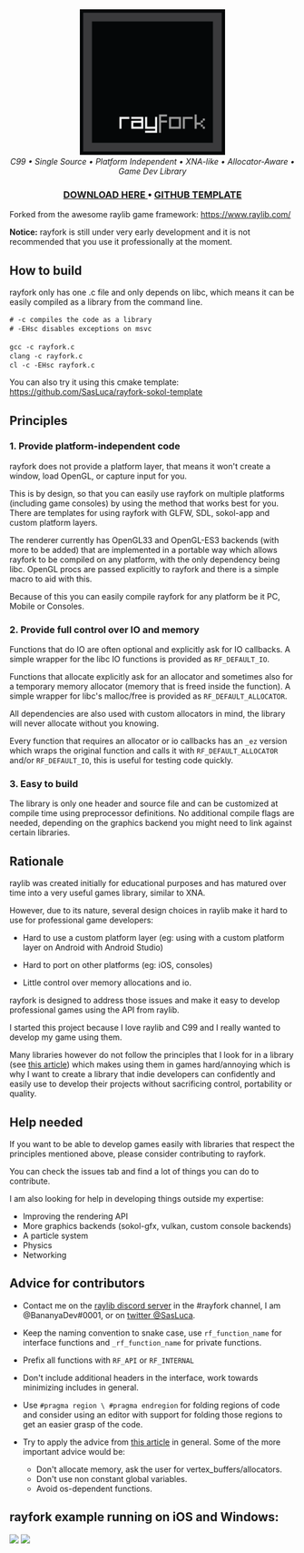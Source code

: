 <div align="center"><img src="graphics/logo.png" width="256"/></div>

<div align="center"><i>C99 • Single Source • Platform Independent • XNA-like • Allocator-Aware • Game Dev Library</i></div>

<div align="center"><h3>
  <a href="https://github.com/SasLuca/rayfork/releases"> DOWNLOAD HERE </a>
  <a> • </a>
  <a href="https://github.com/SasLuca/rayfork-sokol-template"> GITHUB TEMPLATE </a>
</h3></div>

Forked from the awesome raylib game framework: https://www.raylib.com/

**Notice:** rayfork is still under very early development and it is not recommended that you use it professionally at the moment.

## How to build

rayfork only has one .c file and only depends on libc, which means it can be easily compiled as a library from the command line.

```shell script
# -c compiles the code as a library
# -EHsc disables exceptions on msvc

gcc -c rayfork.c
clang -c rayfork.c
cl -c -EHsc rayfork.c
```

You can also try it using this cmake template: https://github.com/SasLuca/rayfork-sokol-template

## Principles

### 1. Provide platform-independent code

rayfork does not provide a platform layer, that means it won't create a window, load OpenGL, or capture input for you.

This is by design, so that you can easily use rayfork on multiple platforms (including game consoles) by using the method that works best for you. 
There are templates for using rayfork with GLFW, SDL, sokol-app and custom platform layers.

The renderer currently has OpenGL33 and OpenGL-ES3 backends (with more to be added) that are implemented in a portable way which allows rayfork to be compiled on any platform, 
with the only dependency being libc. OpenGL procs are passed explicitly to rayfork and there is a simple macro to aid with this.  

Because of this you can easily compile rayfork for any platform be it PC, Mobile or Consoles.

### 2. Provide full control over IO and memory

Functions that do IO are often optional and explicitly ask for IO callbacks. A simple wrapper for the libc IO functions is provided as `RF_DEFAULT_IO`.

Functions that allocate explicitly ask for an allocator and sometimes also for a temporary memory allocator (memory that is freed inside the function). A simple wrapper for libc's malloc/free is provided as `RF_DEFAULT_ALLOCATOR`.

All dependencies are also used with custom allocators in mind, the library will never allocate without you knowing.

Every function that requires an allocator or io callbacks has an `_ez` version which wraps the original function and calls it with `RF_DEFAULT_ALLOCATOR` and/or `RF_DEFAULT_IO`, this is useful for testing code quickly.

### 3. Easy to build

The library is only one header and source file and can be customized at compile time using preprocessor definitions. No additional compile flags are needed, depending on the graphics backend you might need to link against certain libraries.

## Rationale

raylib was created initially for educational purposes and has matured over time into a very useful games library, similar to XNA. 

However, due to its nature, several design choices in raylib make it hard to use for professional game developers: 

- Hard to use a custom platform layer (eg: using with a custom platform layer on Android with Android Studio)

- Hard to port on other platforms (eg: iOS, consoles)

- Little control over memory allocations and io.

rayfork is designed to address those issues and make it easy to develop professional games using the API from raylib.

I started this project because I love raylib and C99 and I really wanted to develop my game using them.

Many libraries however do not follow the principles that I look for in a library (see [this article](https://handmade.network/wiki/7138-how_to_write_better_game_libraries)) which makes using them in games hard/annoying which is why I want to create a library that indie developers can confidently and easily use to develop their projects without sacrificing control, portability or quality.

## Help needed

If you want to be able to develop games easily with libraries that respect the principles mentioned above, please consider contributing to rayfork.

You can check the issues tab and find a lot of things you can do to contribute.

I am also looking for help in developing things outside my expertise:
- Improving the rendering API
- More graphics backends (sokol-gfx, vulkan, custom console backends)
- A particle system
- Physics
- Networking

## Advice for contributors
- Contact me on the [raylib discord server](https://discord.gg/mzCY3wN) in the #rayfork channel, I am @BananyaDev#0001, or on [twitter @SasLuca](https://twitter.com/SasLuca).

- Keep the naming convention to snake case, use `rf_function_name` for interface functions and `_rf_function_name` for private functions.

- Prefix all functions with `RF_API` or `RF_INTERNAL`

- Don't include additional headers in the interface, work towards minimizing includes in general.

- Use `#pragma region \ #pragma endregion` for folding regions of code and consider using an editor with support for folding those regions to get an easier grasp of the code.

- Try to apply the advice from [this article](https://handmade.network/wiki/7138-how_to_write_better_game_libraries) in general. 
Some of the more important advice would be:
  - Don't allocate memory, ask the user for vertex_buffers/allocators.
  - Don't use non constant global variables.
  - Avoid os-dependent functions.

## rayfork example running on iOS and Windows:

![](https://i.gyazo.com/a61b1fa44732a4cfbf4e7e59a2c5f772.png)
![](https://i.gyazo.com/thumb/1000/95dd519e8c6d6733acdb70f746a169fc-png.jpg)

